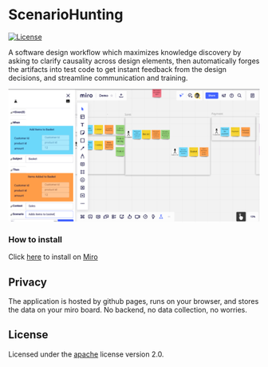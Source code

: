 # ScenarioHunting
[![License](https://img.shields.io/badge/License-Apache%202.0-blue.svg)](https://opensource.org/licenses/Apache-2.0)

A software design workflow which maximizes knowledge discovery by asking to clarify causality across design elements, then automatically forges the artifacts into test code to get instant feedback from the design decisions, and streamline communication and training.


![Demo](Demo.png "Demo image")

### How to install
Click [here](https://miro.com/oauth/authorize/?response_type=code&client_id=3074457356753256770&redirect_uri=%2Fconfirm-app-install%2F) to install on [Miro](https://miro.com)

## Privacy

The application is hosted by github pages, runs on your browser, and stores the data on your miro board. 
No backend, no data collection, no worries. 


## License






Licensed under the [apache](LICENSE) license version 2.0. 
